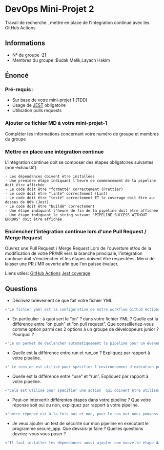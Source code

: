 # DevOps Mini-Projet 2
Travail de recherche , mettre en place de l'integration continue avec les GitHub Actions

## Informations
- N° de groupe :21
- Membres du groupe :Budak Melik,Layach Hakim


## Énoncé

### Pré-requis :
- Sur base de votre mini-projet 1 (TDD)
- Usage de [JEST](https://jestjs.io/docs/getting-started) obligatoire
- Utilisation pulls requests


### Ajouter ce fichier MD à votre mini-projet-1
Compléter les informations concernant votre numéro de groupe et membres du groupe

### Mettre en place une intégration continue
L'intégration continue doit se composer des étapes obligatoires suivantes (non-exhaustif):

    - Les dépendances doivent être installées
    - Une première étape indiquant l'heure de commencement de la pipeline doit être affichée
    - Le code doit être "formatté" correctement (Prettier)
    - Le code doit être "linté" correctement (Lint)
    - Le code doit être "testé" correctement ET le coverage doit être au-dessus de 80% (Jest)
    - Le code doit être "buildé" correctement
    - Une étape indiquant l'heure de fin de la pipeline doit être affichée
    - Une étape indiquant le string suivant "PIPELINE SUCCESS WITHOUT ERRORS" doit être affichée

### Enclencher l'intégration continue lors d'une Pull Request / Merge Request
Ouvrez une Pull Request / Merge Request 
Lors de l'ouverture et/ou de la modification de votre PR/MR vers la branche principale, l'intégration continue doit s'enclencher et les étapes doivent être respectées.
Merci de laisser une PR / MR ouverte afin que l'on puisse évaluer.


Liens utiles:
[GitHub Actions](https://docs.github.com/fr/actions)
[Jest coverage](https://www.valentinog.com/blog/jest-coverage/)

## Questions

- Décrivez brièvement ce que fait votre fichier YML.  
```bash
<"Le fichier yaml est la configuration de notre workflow Github Actions qui nous permet d'instaurer des règles,installer des dépendences et limiter certaine actions par exemple dans notre fichier yaml nous avons limiter les pull request pour que le merge sois autoriser seulement si tous les tests sont passé">
```
- En particulier : à quoi sert le “on” ? dans votre fichier YML ?  Quelle est la différence entre “on push” et “on pull request”. Que conseilleriez-vous comme option parmi ces 2 options à un groupe de développeurs junior ? Pourquoi ? 
```bash
<"Le on permet de declancher automatiquement la pipeline pour un évenement spécifier dans ce dernier par exemple au début de notre projet numéro deux notre pipeline devait se declancher quand il y avait un push et ensuite nous avons modifer en ajoutant qu'il fallait une pull request pour que la pipeline ce déclanche.La différence entre on push et on pull request est que la pipeline ce lance apres un push et dans l'autre a un pull request et pour un developpeurs junior je conseillerais on pull request pour éviter les problèmes comme que le junior push sur le main un code errone et donc grave au on pull request quelqu'un de plus expérimenter pourra vérifier le code du junior.">
```
- Quelle est la différence entre run et run_on ?  Expliquez par rapport à votre pipeline.  
```bash
<" Le runs_on est utilisé pour spécifier l'environnement d'exécution pour un job dans le  flux de travail GitHub Actions dans notre pipeline c'est ubuntu-latest.Le run permet de déclancher l'exécution du code ou des scripts">
```
- Quelle est la différence entre “use” et “run”. Expliquez par rapport à votre pipeline. 
```bash
<"Cela est utilisé pour spécifier une action  qui doivent être utilisés dans une étape spécifique. Dans notre pipeline, nous  utilisons uses pour utiliser des actions prédéfinies fournies par GitHub Actions. Par exemple : - uses: actions/checkout@v2.Cela permet de pré-construire et nous simplifier telles que la récupération du code source (actions/checkout).Alors que le run permet d'éxécuter une action précise. ">
```
- Peut-on intervertir différentes étapes dans votre pipeline ? Que votre réponse soit oui ou non, expliquez par rapport à votre pipeline. 
```bash
<"notre réponse est à la fois oui et non, pour le cas oui nous pouvons intervertir par exemple prettier et le linter cela fonctionnera toujours, et pur le cas non, si on intervertit l'installation des dependances avec une autre action definis plus tard qui utilise des dependances cela ne fonctionnera pas car par exemple, la commande npm run prettier a besoin de dependance prettier pour fonctionner donc si l'installation n'est pas fait la commande ne sera pas connu et donc la pipeline lancera une erreur.  ">
```
- Je veux ajouter un test de sécurité sur mon pipeline en exécutant le programme secure_app. Que devrais-je faire ?  Quelles questions devriez-vous vous poser ? 
```bash
<"Il faut installer les dépendances aussi ajouter une nouvelle étape dans la pipeline et aussi ajouter le script.On pourrait se poser comme question, quel type de test de sécurité est nécessaire pour notre application? Ou encore quand exécuter le test de sécurité dans le pipeline ?">
```

